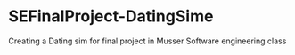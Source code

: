 # SEFinalProject-DatingSime
Creating a Dating sim for final project in Musser Software engineering class
